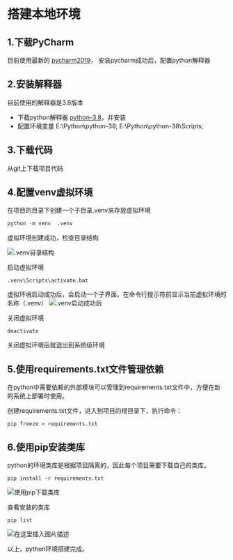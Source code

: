 # 搭建本地环境

## 1.下载PyCharm

目前使用最新的
[pycharm2019](https://www.jetbrains.com/pycharm/download/#section=windows)，
安装pycharm成功后，配置python解释器

## 2.安装解释器

目前使用的解释器是3.8版本

- 下载python解释器
[python-3.8](https://www.python.org)，并安装
- 配置环境变量
 E:\Python\python-38;
 E:\Python\python-38\Scripts;

## 3.下载代码

从git上下载项目代码

## 4.配置venv虚拟环境

在项目的目录下创建一个子目录.venv来存放虚拟环境

```python
python -m venv  .venv
```

虚拟环境创建成功，检查目录结构

 ![.venv目录结构](https://img-blog.csdnimg.cn/20200108220824424.png)

启动虚拟环境

```batch
.venv\Scripts\activate.bat
```

虚拟环境启动成功后，会启动一个子界面，在命令行提示符前显示当前虚拟环境的名称（.venv）
![.venv启动成功后](https://img-blog.csdnimg.cn/20200108221105890.png)

关闭虚拟环境

```batch
deactivate
```

关闭虚拟环境后就退出到系统级环境

## 5.使用requirements.txt文件管理依赖

在python中需要依赖的外部模块可以管理到requirements.txt文件中，方便在新的系统上部署时使用。

创建requirements.txt文件，进入到项目的根目录下，执行命令：

```batch
pip freeze > requirements.txt
```

## 6.使用pip安装类库

python的环境类库是根据项目隔离的，因此每个项目需要下载自己的类库。

```batch
pip install -r requirements.txt
```

![使用pip下载类库](https://img-blog.csdnimg.cn/20200108222456405.png?x-oss-process=image/watermark,type_ZmFuZ3poZW5naGVpdGk,shadow_10,text_aHR0cHM6Ly9ibG9nLmNzZG4ubmV0L3UwMTExMzMwMDc=,size_16,color_FFFFFF,t_70)

查看安装的类库

```batch
pip list
```

![在这里插入图片描述](https://img-blog.csdnimg.cn/2020010913131623.png?x-oss-process=image/watermark,type_ZmFuZ3poZW5naGVpdGk,shadow_10,text_aHR0cHM6Ly9ibG9nLmNzZG4ubmV0L3UwMTExMzMwMDc=,size_16,color_FFFFFF,t_70)

以上，python环境搭建完成。
